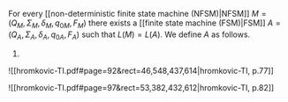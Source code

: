 
For every [[non-deterministic finite state machine (NFSM)|NFSM]] $M = (Q_{M}, \Sigma_{M}, \delta_{M}, q_{0M}, F_{M})$ there exists a [[finite state machine (FSM)|FSM]] $A = (Q_{A}, \Sigma_{A}, \delta_{A}, q_{0A}, F_{A})$ such that $L(M) = L (A)$. We define $A$ as follows.

1. 


![[hromkovic-TI.pdf#page=92&rect=46,548,437,614|hromkovic-TI, p.77]]




![[hromkovic-TI.pdf#page=97&rect=53,382,432,612|hromkovic-TI, p.82]]